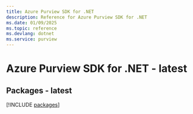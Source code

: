 ```yaml
---
title: Azure Purview SDK for .NET
description: Reference for Azure Purview SDK for .NET
ms.date: 01/09/2025
ms.topic: reference
ms.devlang: dotnet
ms.service: purview
---
```

# Azure Purview SDK for .NET - latest
## Packages - latest
[!INCLUDE [packages](purview-index.md)]